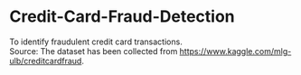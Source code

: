 # Credit-Card-Fraud-Detection
To identify fraudulent credit card transactions.<br>
Source: The dataset has been collected from https://www.kaggle.com/mlg-ulb/creditcardfraud.
